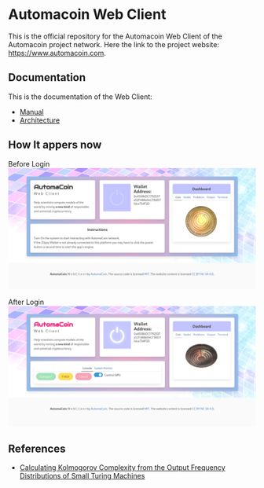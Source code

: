 # Automacoin Web Client

This is the official repository for the Automacoin Web Client of the Automacoin project network.
Here the link to the project website: https://www.automacoin.com.

## Documentation

This is the documentation of the Web Client: 

* [Manual](./documentation/manual-index.md)
* [Architecture](./documentation/architecture-index.md)

## How It appers now

Before Login
![Client Automacoin Screen](./documentation/screenshot.jpeg?raw=true "Client Automacoin Screen")

After Login
![Client Automacoin Screen2](./documentation/screenshot2.jpeg?raw=true "Client Automacoin Screen2")

## References

* [Calculating Kolmogorov Complexity from the Output Frequency Distributions of Small Turing Machines](https://arxiv.org/abs/1211.1302)
